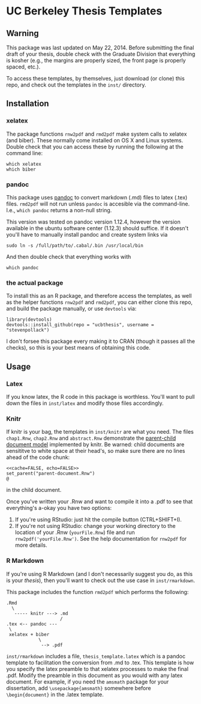 UC Berkeley Thesis Templates
==============================

Warning
-----------

This package was last updated on May 22, 2014.
Before submitting the final draft of your thesis,
double check with the Graduate Division that everything is kosher (e.g., the
margins are properly sized, the front page is properly spaced, etc.).

To access these templates, by themselves, just download (or clone) this repo,
and check out the templates in the `inst/` directory.


Installation
--------------
### xelatex
The package functions `rnw2pdf` and `rmd2pdf` make system calls to xelatex 
(and biber). These normally come installed on OS X and Linux systems. 
Double check that you can access these by running the following at the command
line:
```
which xelatex
which biber
```

### pandoc
This package uses [pandoc](http://johnmacfarlane.net/pandoc/installing.html) to
convert markdown (.md) files to latex (.tex) files. `rmd2pdf` will not run 
unless `pandoc` is accesible via the command-line. I.e., `which pandoc` 
returns a non-null string.

This version was tested on pandoc version 1.12.4, however the version available
in the ubuntu software center (1.12.3) should suffice. 
If it doesn't you'll have to manually install pandoc and create system links via
```
sudo ln -s /full/path/to/.cabal/.bin /usr/local/bin
```
And then double check that everything works with
```
which pandoc
```

### the actual package
To install this as an R package, and therefore access the templates, as well as
the helper functions `rnw2pdf` and `rmd2pdf`, you can either clone this repo,
and build the package manually, or use `devtools` via:

```
library(devtools)
devtools::install_github(repo = "ucbthesis", username = "stevenpollack")
```

I don't forsee this package every making it to CRAN (though it passes all the
checks), so this is your best means of obtaining this code.

Usage
-----------------
### Latex
If you know latex, the R code in this package is worthless. You'll want to pull
down the files in `inst/latex` and modify those files accordingly.

### Knitr
If knitr is your bag, the templates in `inst/knitr` are what you need. The
files `chap1.Rnw`, `chap2.Rnw` and `abstract.Rnw` demonstrate the [parent-child
document model](http://yihui.name/knitr/demo/child/) implemented by knitr. Be
warned: child documents are sensititve to white space at their head's, so
make sure there are no lines ahead of the code chunk:
```
<<cache=FALSE, echo=FALSE>>
set_parent("parent-document.Rnw")
@
```
in the child document.

Once you've written your .Rnw and want to compile it into a .pdf to see that
everything's a-okay you have two options:

1. If you're using RStudio: just hit the compile button (CTRL+SHIFT+I).
2. If you're not using RStudio: change your working directory to the location of your .Rnw (`yourFile.Rnw`) file and run `rnw2pdf('yourFile.Rnw')`. See the help
documentation for `rnw2pdf` for more details.

### R Markdown
If you're using R Markdown (and I don't necessarily suggest you do, as this is
your _thesis_), then you'll want to check out the use case in `inst/rmarkdown`.

This package includes the function `rmd2pdf` which performs the
following:

```
.Rmd
  \
   ----- knitr ---> .md
                    /
.tex <-- pandoc ---
 \
 xelatex + biber 
            \
             --> .pdf
```

`inst/rmarkdown` includes a file, `thesis_template.latex` which is a
pandoc template to facilitation the conversion from .md to .tex. This template
is how you specify the latex preamble to that xelatex processes to make the 
final .pdf. Modify the preamble in this document as you would with any latex
document. For example, if you need the `amsmath` package for your dissertation,
add `\usepackage{amsmath}` somewhere before `\begin{document}` in the .latex
template.


